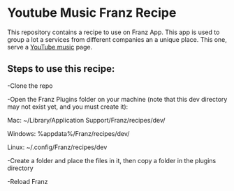 # Youtube Music Franz Recipe

This repository contains a recipe to use on Franz App. 
This app is used to group a lot a services from different companies an a unique place.
This one, serve a [YouTube music](https://music.youtube.com) page.

## Steps to use this recipe:

-Clone the repo

-Open the Franz Plugins folder on your machine (note that this dev directory may not exist yet, and you must create it):

Mac: ~/Library/Application Support/Franz/recipes/dev/

Windows: %appdata%/Franz/recipes/dev/

Linux: ~/.config/Franz/recipes/dev

-Create a folder and place the files in it, then copy a folder in the plugins directory

-Reload Franz
